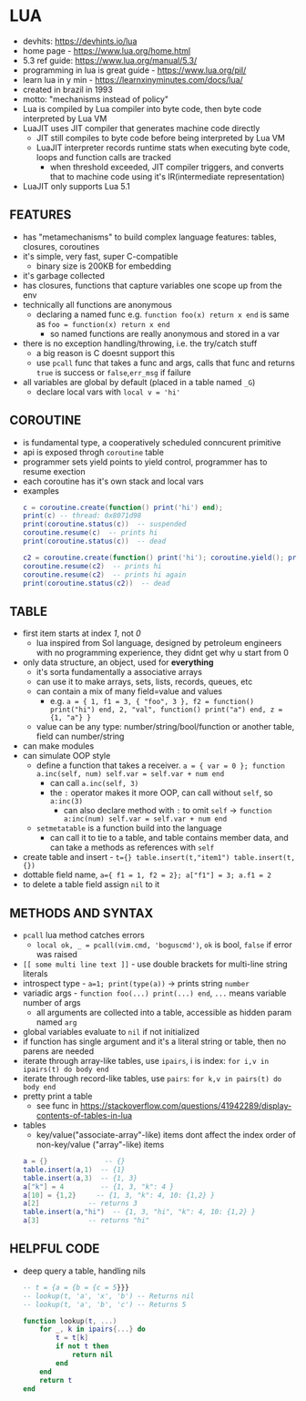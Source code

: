 # LUA
- devhits: https://devhints.io/lua
- home page - https://www.lua.org/home.html
- 5.3 ref guide: https://www.lua.org/manual/5.3/
- programming in lua is great guide - https://www.lua.org/pil/
- learn lua in y min - https://learnxinyminutes.com/docs/lua/
- created in brazil in 1993
- motto: "mechanisms instead of policy"
- Lua is compiled by Lua compiler into byte code, then byte code interpreted by Lua VM
- LuaJIT uses JIT compiler that generates machine code directly
    - JIT still compiles to byte code before being interpreted by Lua VM
    - LuaJIT interpreter records runtime stats when executing byte code, loops and function calls are tracked
        - when threshold exceeded, JIT compiler triggers, and converts that to machine code using it's IR(intermediate representation)
- LuaJIT only supports Lua 5.1

## FEATURES
- has "metamechanisms" to build complex language features: tables, closures, coroutines
- it's simple, very fast, super C-compatible
    - binary size is 200KB for embedding
- it's garbage collected
- has closures, functions that capture variables one scope up from the env
- technically all functions are anonymous
    - declaring a named func e.g. `function foo(x) return x end` is same as `foo = function(x) return x end`
        - so named functions are really anonymous and stored in a var
- there is no exception handling/throwing, i.e. the try/catch stuff
    - a big reason is C doesnt support this
    - use `pcall` func that takes a func and args, calls that func and returns `true` is success or `false`,`err_msg` if failure
- all variables are global by default (placed in a table named `_G`)
    - declare local vars with `local v = 'hi'`

## COROUTINE
- is fundamental type, a cooperatively scheduled conncurent primitive
- api is exposed throgh `coroutine` table
- programmer sets yield points to yield control, programmer has to resume exection
- each coroutine has it's own stack and local vars
- examples
    ```lua
    c = coroutine.create(function() print('hi') end); 
    print(c) -- thread: 0x8071d98
    print(coroutine.status(c))  -- suspended
    coroutine.resume(c)  -- prints hi
    print(coroutine.status(c))  -- dead

    c2 = coroutine.create(function() print('hi'); coroutine.yield(); print('hi again') end); 
    coroutine.resume(c2)  -- prints hi
    coroutine.resume(c2)  -- prints hi again
    print(coroutine.status(c2))  -- dead
    ```

## TABLE
- first item starts at index _1_, not _0_
    - lua inspired from Sol language, designed by petroleum engineers with no programming experience, they didnt get why u start from 0
- only data structure, an object, used for **everything**
    - it's sorta fundamentally a associative arrays
    - can use it to make arrays, sets, lists, records, queues, etc
    - can contain a mix of many field=value and values
        - e.g. `a = { 1, f1 = 3, { "foo", 3 }, f2 = function() print("hi") end, 2, "val", function() print("a") end, z = {1, "a"} }`
    - value can be any type: number/string/bool/function or another table, field can number/string
- can make modules
- can simulate OOP style
    - define a function that takes a receiver. `a = { var = 0 }; function a.inc(self, num) self.var = self.var + num end`
        - can call `a.inc(self, 3)`
        - the `:` operator makes it more OOP, can call without `self`, so `a:inc(3)`
            - can also declare method with `:` to omit `self` -> `function a:inc(num) self.var = self.var + num end`
    - `setmetatable` is a function build into the language
        - can call it to tie to a table, and table contains member data, and can take a methods as references with `self`
- create table and insert - `t={} table.insert(t,"item1") table.insert(t,{})`
- dottable field name, `a={ f1 = 1, f2 = 2}; a["f1"] = 3; a.f1 = 2`
- to delete a table field assign `nil` to it

## METHODS AND SYNTAX
- `pcall` lua method catches errors
    - `local ok, _ = pcall(vim.cmd, 'boguscmd')`, `ok` is bool, `false` if error was raised
- `[[ some multi line text ]]` - use double brackets for multi-line string literals
- introspect type - `a=1; print(type(a))` -> prints string `number`
- variadic args - `function foo(...) print(...) end`, `...` means variable number of args
    - all arguments are collected into a table, accessible as hidden param named `arg`
- global variables evaluate to `nil` if not initialized
- if function has single argument and it's a literal string or table, then no parens are needed
- iterate through array-like tables, use `ipairs`, i is index: `for i,v in ipairs(t) do body end`
- iterate through record-like tables, use `pairs`: `for k,v in pairs(t) do body end`
- pretty print a table
    - see func in https://stackoverflow.com/questions/41942289/display-contents-of-tables-in-lua
- tables 
    - key/value("associate-array"-like) items dont affect the index order of non-key/value ("array"-like) items
    ```lua
    a = {}              -- {}
    table.insert(a,1)  -- {1}
    table.insert(a,3)  -- {1, 3}
    a["k"] = 4         -- {1, 3, "k": 4 }
    a[10] = {1,2}     -- {1, 3, "k": 4, 10: {1,2} }
    a[2]            -- returns 3
    table.insert(a,"hi")  -- {1, 3, "hi", "k": 4, 10: {1,2} }
    a[3]            -- returns "hi"
    ```

## HELPFUL CODE
- deep query a table, handling nils
    ```lua
    -- t = {a = {b = {c = 5}}}
    -- lookup(t, 'a', 'x', 'b') -- Returns nil
    -- lookup(t, 'a', 'b', 'c') -- Returns 5

    function lookup(t, ...)
        for _, k in ipairs{...} do
            t = t[k]
            if not t then
                return nil
            end
        end
        return t
    end
    ```
